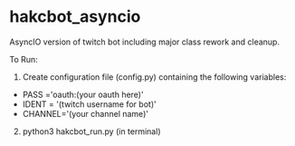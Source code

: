 # hakcbot_asyncio
AsyncIO version of twitch bot including major class rework and cleanup.

To Run:

1. Create configuration file (config.py) containing the following variables:

  - PASS ='oauth:(your oauth here)'
  - IDENT = '(twitch username for bot)'
  - CHANNEL='(your channel name)'

2. python3 hakcbot_run.py (in terminal)
